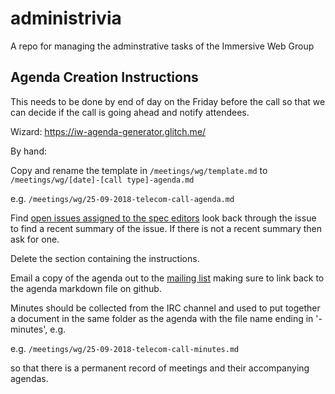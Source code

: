 # administrivia
A repo for managing the adminstrative tasks of the Immersive Web Group

## Agenda Creation Instructions

This needs to be done by end of day on the Friday before the call so that we can decide if the call is going ahead and notify attendees.

Wizard: https://iw-agenda-generator.glitch.me/

By hand:

Copy and rename the template in `/meetings/wg/template.md` to `/meetings/wg/[date]-[call type]-agenda.md`

e.g. `/meetings/wg/25-09-2018-telecom-call-agenda.md`

Find [open issues assigned to the spec editors](https://github.com/search?q=org%3Aimmersive-web+assignee%3Atoji+assignee%3ANellWaliczek+state%3Aopen&unscoped_q=repo%3Aimmersive-web+assignee%3Atoji+assignee%3ANellWaliczek+state%3Aopen) look back through the issue to find a recent summary of the issue. If there is not a recent summary then ask for one.

Delete the section containing the instructions.

Email a copy of the agenda out to the [mailing list](mailto:public-immersive-web@w3.org) making sure to link back to the agenda markdown file on github.

Minutes should be collected from the IRC channel and used to put together a document in the same folder as the agenda with the file name ending in '-minutes', e.g.

e.g. `/meetings/wg/25-09-2018-telecom-call-minutes.md`

so that there is a permanent record of meetings and their accompanying agendas.
